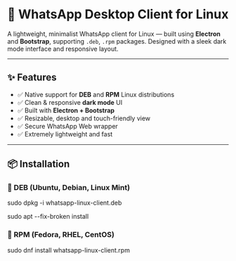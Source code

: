 # 📲 WhatsApp Desktop Client for Linux

A lightweight, minimalist WhatsApp client for Linux — built using **Electron** and **Bootstrap**, supporting `.deb`, `.rpm` packages. Designed with a sleek dark mode interface and responsive layout.

---

## ✨ Features

- ✅ Native support for **DEB** and **RPM** Linux distributions  
- ✅ Clean & responsive **dark mode** UI  
- ✅ Built with **Electron + Bootstrap**  
- ✅ Resizable, desktop and touch-friendly view  
- ✅ Secure WhatsApp Web wrapper  
- ✅ Extremely lightweight and fast

---

## 📦 Installation

### 🔹 DEB (Ubuntu, Debian, Linux Mint)

sudo dpkg -i whatsapp-linux-client.deb

sudo apt --fix-broken install


### 🔹 RPM (Fedora, RHEL, CentOS)

sudo dnf install whatsapp-linux-client.rpm
